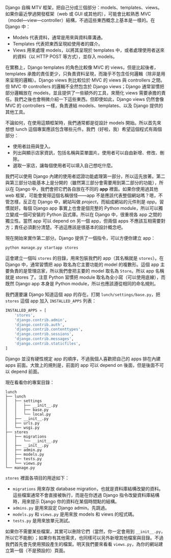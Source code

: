 Django 自稱 MTV 框架，把自己分成三個部分：models、templates、views。如果你最近學過開發框架（web 或 GUI 或其他的），可能會比較熟悉 MVC（model—view—controller）結構，不過這些東西概念上基本是一樣的。在 Django 中：

* Models 代表資料，通常是用來與資料庫溝通。
* Templates 代表把東西呈現給使用者的媒介。
* Views 用來處理 models，以將其呈現於 templates 中，或者處理使用者送來的資料（以 HTTP POST 等方式），並存入 models。

在實務上，Django templates 的角色比較像 MVC 的 views，但是比起後者，templates 承擔的責任更少，只負責資料呈現，而幾乎不包含任何邏輯（除非是用來呈現的邏輯）。Django views 則比較位於 MVC 的 views 與 controllers 之間。但 MVC 中 controllers 的邏輯不全然包含於 Django views；Django 通常習慣把部分邏輯放在 models，並且提供了一些額外的工具，來簡化 views 需要承擔的責任。我們之後也會稍微介紹一下這些東西。但即使如此，Django views 仍然會像 MVC 的 controllers 一樣，負責連結 models、templates、以及 Django 提供的其他工具。

不論如何，在使用這類框架時，我們通常都是從設計 models 開始。所以首先來想想 lunch 這個專案應該包含哪些元件。我們（好啦，我）希望這個程式有兩個部分：

* 使用者註冊與登入。
* 列出與顯示店家資訊，包括名稱與菜單圖片。使用者可以自由新增、修改、刪除。
* 選取一家店，讓每個使用者可以填入自己想吃什麼。

我們可以使用 Django 內建的使用者認證功能處理第一部分，所以這先放著。第二與第三部分功能基本上是分開的（雖然第三部分會需要用到第二部分的功能），所以在 Django 中，我們會把它們各自放在不同的 **app** 裡面。如果你使用過其他 web 框架，可能會覺得這個名稱很怪——app 不是應該代表整個網站嗎？嗯，不管怎樣，反正在 Django 中，網站叫做 *project*，而組成網站的元件則是 *app*。習慣就好。每個 Django app 事實上也會是個完整的 Python module，所以可以獨立變成一個可安裝的 Python 函式庫。所以在 Django 中，很重視各 app 之間的獨立性。當然 app 可以 depend on 另一個 app，但兩個 apps 不應該互相需要對方；責任必須劃分清楚。不過這應該是很基本的設計概念吧。

現在開始來實作第二部分。Django 提供了一個指令，可以方便你建立 app：

```bash
python manage.py startapp stores
```

這會建立一個叫 `stores` 的目錄，用來包裝我們的 app（其名稱就是 `stores`）。在 Django 中，通常習慣把 app 取名為它主要功能的 model 的複數形。這個 app 主要負責的是管理店家，所以我們會把主要的 model 取名為 `Store`。所以 app 名稱就是 stores 了。注意 Python 習慣把 module 取名為全小寫（可以使用底線），而既然 Django app 本身是 Python module，所以也應該遵從相同的命名規則。

我們還要讓 Django 知道這個 app 的存在。打開 `lunch/settings/base.py`，把 `stores` 這個 app 加入 `INSTALLED_APPS` 列表：

```python
INSTALLED_APPS = [
    'stores',
    'django.contrib.admin',
    'django.contrib.auth',
    'django.contrib.contenttypes',
    'django.contrib.sessions',
    'django.contrib.messages',
    'django.contrib.staticfiles',
]
```

Django 並沒有硬性規定 app 的順序，不過我個人喜歡把自己的 apps 排在內建 apps 前面。大致上的規則是，前面的 app 可以 depend on 後面，但是後面不可以 depend 前面。

現在看看你的專案目錄：

```
lunch
├── lunch
│   ├── settings
│   │   ├── __init__.py
│   │   ├── base.py
│   │   └── local.py
│   ├── __init__.py
│   ├── urls.py
│   └── wsgi.py
├── stores
│   ├── migrations
│   │   └── __init__.py
│   ├── __init__.py
│   ├── admin.py
│   ├── models.py
│   ├── tests.py
│   └── views.py
└── manage.py
```

`stores` 裡面各項目的用途如下：

* `migrations` 用來存放 database migration，也就是資料庫結構改變的資料。這些檔案通常不會直接被執行，而是在你透過 Django 指令改變資料庫結構時，用來提示 Django 你的資料在某個時間點的結構。
* `admins.py` 是用來設定 Django admin。先跳過。
* `models.py` 和 `views.py` 是用來放 models 和 views 的程式碼。
* `tests.py` 是用來放單元測試。

如果你不需要某些檔案，其實可以刪除它們（當然，你一定會用到 `__init__.py`，所以它不能刪）；如果你有其他需求，也同樣可以另外新增其他檔案與目錄。不過我們首先會先使用預設產生的檔案。明天我們要來看看 `views.py`，為你的網站建立第一個（不是預設的）頁面。
